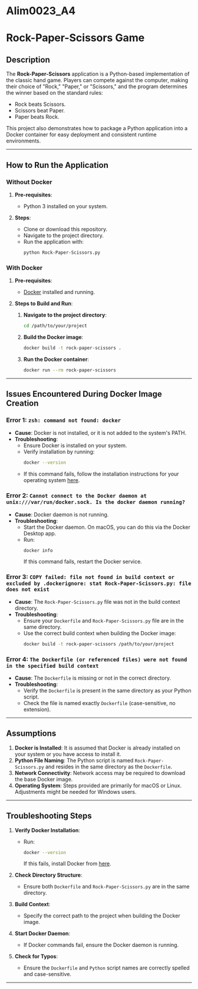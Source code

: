 # Alim0023_A4
# Rock-Paper-Scissors Game

## Description
The **Rock-Paper-Scissors** application is a Python-based implementation of the classic hand game. Players can compete against the computer, making their choice of "Rock," "Paper," or "Scissors," and the program determines the winner based on the standard rules:
- Rock beats Scissors.
- Scissors beat Paper.
- Paper beats Rock.

This project also demonstrates how to package a Python application into a Docker container for easy deployment and consistent runtime environments.

---

## How to Run the Application

### Without Docker
1. **Pre-requisites**:
   - Python 3 installed on your system.

2. **Steps**:
   - Clone or download this repository.
   - Navigate to the project directory.
   - Run the application with:
     ```bash
     python Rock-Paper-Scissors.py
     ```

### With Docker
1. **Pre-requisites**:
   - [Docker](https://www.docker.com/get-started) installed and running.

2. **Steps to Build and Run**:
   1. **Navigate to the project directory**:
      ```bash
      cd /path/to/your/project
      ```
   2. **Build the Docker image**:
      ```bash
      docker build -t rock-paper-scissors .
      ```
   3. **Run the Docker container**:
      ```bash
      docker run --rm rock-paper-scissors
      ```

---

## Issues Encountered During Docker Image Creation

### Error 1: `zsh: command not found: docker`
   - **Cause**: Docker is not installed, or it is not added to the system's PATH.
   - **Troubleshooting**:
     - Ensure Docker is installed on your system.
     - Verify installation by running:
       ```bash
       docker --version
       ```
     - If this command fails, follow the installation instructions for your operating system [here](https://docs.docker.com/get-docker/).

### Error 2: `Cannot connect to the Docker daemon at unix:///var/run/docker.sock. Is the docker daemon running?`
   - **Cause**: Docker daemon is not running.
   - **Troubleshooting**:
     - Start the Docker daemon. On macOS, you can do this via the Docker Desktop app.
     - Run:
       ```bash
       docker info
       ```
       If this command fails, restart the Docker service.

### Error 3: `COPY failed: file not found in build context or excluded by .dockerignore: stat Rock-Paper-Scissors.py: file does not exist`
   - **Cause**: The `Rock-Paper-Scissors.py` file was not in the build context directory.
   - **Troubleshooting**:
     - Ensure your `Dockerfile` and `Rock-Paper-Scissors.py` file are in the same directory.
     - Use the correct build context when building the Docker image:
       ```bash
       docker build -t rock-paper-scissors /path/to/your/project
       ```

### Error 4: `The Dockerfile (or referenced files) were not found in the specified build context`
   - **Cause**: The `Dockerfile` is missing or not in the correct directory.
   - **Troubleshooting**:
     - Verify the `Dockerfile` is present in the same directory as your Python script.
     - Check the file is named exactly `Dockerfile` (case-sensitive, no extension).

---

## Assumptions
1. **Docker is Installed**: It is assumed that Docker is already installed on your system or you have access to install it.
2. **Python File Naming**: The Python script is named `Rock-Paper-Scissors.py` and resides in the same directory as the `Dockerfile`.
3. **Network Connectivity**: Network access may be required to download the base Docker image.
4. **Operating System**: Steps provided are primarily for macOS or Linux. Adjustments might be needed for Windows users.

---

## Troubleshooting Steps
1. **Verify Docker Installation**:
   - Run:
     ```bash
     docker --version
     ```
     If this fails, install Docker from [here](https://docs.docker.com/get-docker/).

2. **Check Directory Structure**:
   - Ensure both `Dockerfile` and `Rock-Paper-Scissors.py` are in the same directory.

3. **Build Context**:
   - Specify the correct path to the project when building the Docker image.

4. **Start Docker Daemon**:
   - If Docker commands fail, ensure the Docker daemon is running.

5. **Check for Typos**:
   - Ensure the `Dockerfile` and `Python` script names are correctly spelled and case-sensitive.

---


